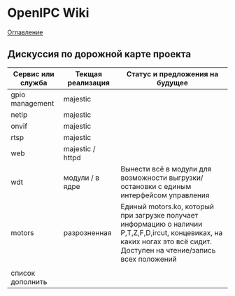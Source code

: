 # OpenIPC Wiki
[Оглавление](../index.md)

Дискуссия по дорожной карте проекта
-----------------------------------


| Сервис или служба | Текщая реализация | Статус и предложения на будущее |
|-------------------|-------------------|---------------------------------|
| gpio management   | majestic          |                                 |
| netip             | majestic          |                                 |
| onvif             | majestic          |                                 |
| rtsp              | majestic          |                                 |
| web               | majestic / httpd  |                                 |
| wdt               | модули / в ядре   | Вынести всё в модули для возможности выгрузки/остановки с единым интерфейсом управления |
| motors            | разрозненная      | Единый motors.ko, который при загрузке получает информацию о наличии P,T,Z,F,D,ircut, концевиках, на каких ногах это всё сидит. Доступен на чтение/запись всех положений |
|                   |                   |                                 |
| список дополнить  |                   |                                 |


